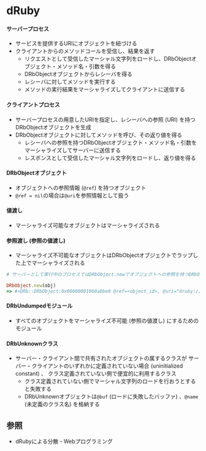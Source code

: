 # dRuby
#### サーバープロセス
- サービスを提供するURIにオブジェクトを紐づける
- クライアントからのメソッドコールを受信し、結果を返す
  - リクエストとして受信したマーシャル文字列をロードし、DRbObjectオブジェクト・メソッド名・引数を得る
  - DRbObjectオブジェクトからレシーバを得る
  - レシーバに対してメソッドを実行する
  - メソッドの実行結果をマーシャライズしてクライアントに送信する

#### クライアントプロセス
- サーバープロセスの用意したURIを指定し、レシーバへの参照 (URI) を持つDRbObjectオブジェクトを生成
- DRbObjectオブジェクトに対してメソッドを呼び、その返り値を得る
  - レシーバへの参照を持つDRbObjectオブジェクト・メソッド名・引数をマーシャライズしてサーバーに送信する
  - レスポンスとして受信したマーシャル文字列をロードし、返り値を得る

#### DRbObjectオブジェクト
- オブジェクトへの参照情報 (`@ref`) を持つオブジェクト
- `@ref = nil`の場合は`@uri`を参照情報として扱う

#### 値渡し
- マーシャライズ可能なオブジェクトはマーシャライズされる

#### 参照渡し (参照の値渡し)
- マーシャライズ不可能なオブジェクトはDRbObjectオブジェクトでラップした上でマーシャライズされる

```ruby
# サーバーとして実行中のプロセスではDRbObject.newでオブジェクトへの参照を持つDRbObjectを作成できる

DRbObject.new(obj)
=> #<DRb::DRbObject:0x00000001060a0be8 @ref=<object_id>, @uri="druby://localhost:<port>">
```

#### DRbUndumpedモジュール
- すべてのオブジェクトをマーシャライズ不可能 (参照の値渡し) にするためのモジュール

#### DRbUnknownクラス
- サーバー・クライアント間で共有されたオブジェクトの属するクラスが
  サーバー・クライアントのいずれかに定義されていない場合 (uninitialized constant) 、
  クラス定義されていない側で便宜的に利用するクラス
  - クラス定義されていない側でマーシャル文字列のロードを行おうとすると失敗する
  - DRbUnknownオブジェクトは`@buf` (ロードに失敗したバッファ) 、`@name` (未定義のクラス名) を格納する

## 参照
- dRubyによる分散・Webプログラミング
